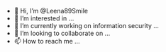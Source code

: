 - 👋 Hi, I’m @Leena89Smile
- 👀 I’m interested in ...
- 🌱 I’m currently working on information security ...
- 💞️ I’m looking to collaborate on ...
- 📫 How to reach me ...

<!---
Leena89Smile/Leena89Smile is a ✨ special ✨ repository because its `README.md` (this file) appears on your GitHub profile.
You can click the Preview link to take a look at your changes.
--->

